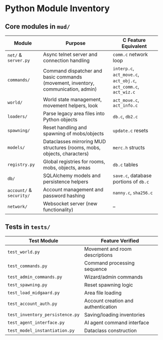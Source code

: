 # Python Module Inventory

## Core modules in `mud/`

| Module | Purpose | C Feature Equivalent |
| --- | --- | --- |
| `net/` & `server.py` | Async telnet server and connection handling | `comm.c` network loop |
| `commands/` | Command dispatcher and basic commands (movement, inventory, communication, admin) | `interp.c`, `act_move.c`, `act_obj.c`, `act_comm.c`, `act_wiz.c` |
| `world/` | World state management, movement helpers, look | `act_move.c`, `act_info.c` |
| `loaders/` | Parse legacy area files into Python objects | `db.c`, `db2.c` |
| `spawning/` | Reset handling and spawning of mobs/objects | `update.c` resets |
| `models/` | Dataclasses mirroring MUD structures (rooms, mobs, objects, characters) | `merc.h` structs |
| `registry.py` | Global registries for rooms, mobs, objects, areas | `db.c` tables |
| `db/` | SQLAlchemy models and persistence helpers | `save.c`, database portions of `db.c` |
| `account/` & `security/` | Account management and password hashing | `nanny.c`, `sha256.c` |
| `network/` | Websocket server (new functionality) | – |

## Tests in `tests/`

| Test Module | Feature Verified |
| --- | --- |
| `test_world.py` | Movement and room descriptions |
| `test_commands.py` | Command processing sequence |
| `test_admin_commands.py` | Wizard/admin commands |
| `test_spawning.py` | Reset spawning logic |
| `test_load_midgaard.py` | Area file loading |
| `test_account_auth.py` | Account creation and authentication |
| `test_inventory_persistence.py` | Saving/loading inventories |
| `test_agent_interface.py` | AI agent command interface |
| `test_model_instantiation.py` | Dataclass construction |
